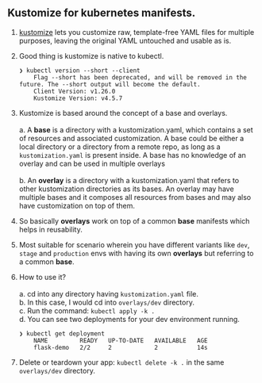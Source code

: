 ## Kustomize for kubernetes manifests.

1.  [kustomize](https://kubernetes.io/docs/tasks/manage-kubernetes-objects/kustomization/) lets you customize raw, template-free YAML files for multiple purposes, leaving the original YAML untouched and usable as is.

2.  Good thing is kustomize is native to kubectl. 
    ```
    ❯ kubectl version --short --client
        Flag --short has been deprecated, and will be removed in the future. The --short output will become the default.
        Client Version: v1.26.0
        Kustomize Version: v4.5.7

3.  Kustomize is based around the concept of a base and overlays. <br><br>
    a.  A **base** is a directory with a kustomization.yaml, which contains a set of resources and associated customization. A base could be either a local directory or a directory from a remote repo, as long as a `kustomization.yaml` is present inside.
    A base has no knowledge of an overlay and can be used in multiple overlays<br><br>
    b.  An **overlay** is a directory with a kustomization.yaml that refers to other kustomization directories as its bases.
    An overlay may have multiple bases and it composes all resources from bases and may also have customization on top of them.


4.  So basically **overlays** work on top of a common **base** manifests which helps in reusability.

5.  Most suitable for scenario wherein you have different variants like `dev`, `stage` and `production` envs with having its own
    **overlays** but referring to a common **base**.

6.  How to use it?<br>
    <br>a.  cd into any directory having `kustomization.yaml` file.
    <br>b.  In this case, I would cd into `overlays/dev` directory.
    <br>c.  Run the command: `kubectl apply -k .`
    <br>d.  You can see two deployments for your dev environment running.
    ```
    ❯ kubectl get deployment
        NAME         READY   UP-TO-DATE   AVAILABLE   AGE
        flask-demo   2/2     2            2           14s

7.  Delete or teardown your app: `kubectl delete -k .` in the same `overlays/dev` directory.

